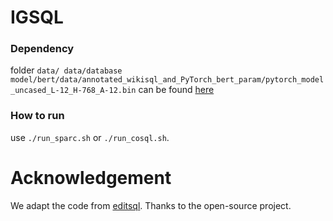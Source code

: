 # IGSQL

### Dependency

folder `data/ data/database model/bert/data/annotated_wikisql_and_PyTorch_bert_param/pytorch_model_uncased_L-12_H-768_A-12.bin` can be found [here](https://github.com/ryanzhumich/editsql)

### How to run

use `./run_sparc.sh` or `./run_cosql.sh`.

# Acknowledgement

We adapt the code from [editsql](https://github.com/ryanzhumich/editsql). Thanks to the open-source project. 
